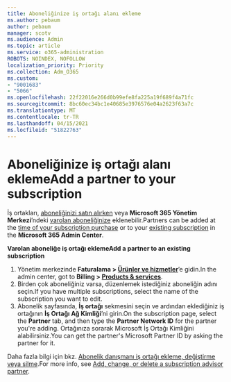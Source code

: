 ```yaml
---
title: Aboneliğinize iş ortağı alanı ekleme
ms.author: pebaum
author: pebaum
manager: scotv
ms.audience: Admin
ms.topic: article
ms.service: o365-administration
ROBOTS: NOINDEX, NOFOLLOW
localization_priority: Priority
ms.collection: Adm_O365
ms.custom:
- "9001683"
- "5066"
ms.openlocfilehash: 22f22016e266d0b99efe8fa225a19f689f4a71fc
ms.sourcegitcommit: 8bc60ec34bc1e40685e3976576e04a2623f63a7c
ms.translationtype: MT
ms.contentlocale: tr-TR
ms.lasthandoff: 04/15/2021
ms.locfileid: "51822763"
---
```

# <a name="add-a-partner-to-your-subscription"></a><span data-ttu-id="f587a-102">Aboneliğinize iş ortağı alanı ekleme</span><span class="sxs-lookup"><span data-stu-id="f587a-102">Add a partner to your subscription</span></span>

<span data-ttu-id="f587a-103">İş ortakları, [aboneliğinizi satın alırken](https://docs.microsoft.com/microsoft-365/admin/misc/add-partner?view=o365-worldwide#add-a-partner-at-the-time-of-purchase) veya **Microsoft 365 Yönetim Merkezi**’ndeki [varolan aboneliğinize](https://docs.microsoft.com/microsoft-365/admin/misc/add-partner?view=o365-worldwide#add-a-partner-to-an-existing-subscription) eklenebilir.</span><span class="sxs-lookup"><span data-stu-id="f587a-103">Partners can be added at the [time of your subscription purchase](https://docs.microsoft.com/microsoft-365/admin/misc/add-partner?view=o365-worldwide#add-a-partner-at-the-time-of-purchase) or to your [existing subscription](https://docs.microsoft.com/microsoft-365/admin/misc/add-partner?view=o365-worldwide#add-a-partner-to-an-existing-subscription) in the **Microsoft 365 Admin Center**.</span></span>

<span data-ttu-id="f587a-104">**Varolan aboneliğe iş ortağı ekleme**</span><span class="sxs-lookup"><span data-stu-id="f587a-104">**Add a partner to an existing subscription**</span></span>

1. <span data-ttu-id="f587a-105">Yönetim merkezinde **Faturalama > [Ürünler ve hizmetler](https://go.microsoft.com/fwlink/p/?linkid=842054)**’e gidin.</span><span class="sxs-lookup"><span data-stu-id="f587a-105">In the admin center, got to **Billing > [Products & services](https://go.microsoft.com/fwlink/p/?linkid=842054)**.</span></span> 
2. <span data-ttu-id="f587a-106">Birden çok aboneliğiniz varsa, düzenlemek istediğiniz aboneliğin adını seçin.</span><span class="sxs-lookup"><span data-stu-id="f587a-106">If you have multiple subscriptions, select the name of the subscription you want to edit.</span></span> 
3. <span data-ttu-id="f587a-107">Abonelik sayfasında, **İş ortağı** sekmesini seçin ve ardından eklediğiniz iş ortağının **İş Ortağı Ağ Kimliği**’ni girin.</span><span class="sxs-lookup"><span data-stu-id="f587a-107">On the subscription page, select the **Partner** tab, and then type the **Partner Network ID** for the partner you're adding.</span></span> <span data-ttu-id="f587a-108">Ortağınıza sorarak Microsoft İş Ortağı Kimliğini alabilirsiniz.</span><span class="sxs-lookup"><span data-stu-id="f587a-108">You can get the partner's Microsoft Partner ID by asking the partner for it.</span></span> 

<span data-ttu-id="f587a-109">Daha fazla bilgi için bkz. [Abonelik danışmanı iş ortağı ekleme, değiştirme veya silme](https://docs.microsoft.com/microsoft-365/admin/misc/add-partner).</span><span class="sxs-lookup"><span data-stu-id="f587a-109">For more info, see [Add, change, or delete a subscription advisor partner](https://docs.microsoft.com/microsoft-365/admin/misc/add-partner).</span></span> 
